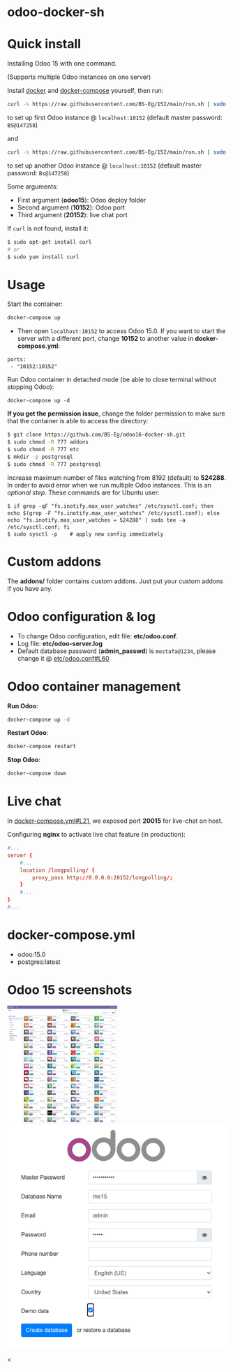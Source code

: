 # odoo-docker-sh
 # Quick install

Installing Odoo 15 with one command.

(Supports multiple Odoo instances on one server)

Install [docker](https://docs.docker.com/get-docker/) and [docker-compose](https://docs.docker.com/compose/install/) yourself, then run:

``` bash
curl -s https://raw.githubusercontent.com/BS-Eg/152/main/run.sh | sudo bash -s 152 10152 20152
```

to set up first Odoo instance @ `localhost:10152` (default master password: `BS@147258`)

and

``` bash
curl -s https://raw.githubusercontent.com/BS-Eg/152/main/run.sh | sudo bash -s 152 10152 20152
```

to set up another Odoo instance @ `localhost:10152` (default master password: `Bs@147258`)

Some arguments:
* First argument (**odoo15**): Odoo deploy folder
* Second argument (**10152**): Odoo port
* Third argument (**20152**): live chat port

If `curl` is not found, install it:

``` bash
$ sudo apt-get install curl
# or
$ sudo yum install curl
```

# Usage

Start the container:
``` sh
docker-compose up
```

* Then open `localhost:10152` to access Odoo 15.0. If you want to start the server with a different port, change **10152** to another value in **docker-compose.yml**:

```
ports:
 - "10152:10152"
```

Run Odoo container in detached mode (be able to close terminal without stopping Odoo):

```
docker-compose up -d
```

**If you get the permission issue**, change the folder permission to make sure that the container is able to access the directory:

``` sh
$ git clone https://github.com/BS-Eg/odoo16-docker-sh.git
$ sudo chmod -R 777 addons
$ sudo chmod -R 777 etc
$ mkdir -p postgresql
$ sudo chmod -R 777 postgresql
```

Increase maximum number of files watching from 8192 (default) to **524288**. In order to avoid error when we run multiple Odoo instances. This is an *optional step*. These commands are for Ubuntu user:

```
$ if grep -qF "fs.inotify.max_user_watches" /etc/sysctl.conf; then echo $(grep -F "fs.inotify.max_user_watches" /etc/sysctl.conf); else echo "fs.inotify.max_user_watches = 524288" | sudo tee -a /etc/sysctl.conf; fi
$ sudo sysctl -p    # apply new config immediately
```

# Custom addons

The **addons/** folder contains custom addons. Just put your custom addons if you have any.

# Odoo configuration & log

* To change Odoo configuration, edit file: **etc/odoo.conf**.
* Log file: **etc/odoo-server.log**
* Default database password (**admin_passwd**) is `mostafa@1234`, please change it @ [etc/odoo.conf#L60](/etc/odoo.conf#L60)

# Odoo container management

**Run Odoo**:

``` bash
docker-compose up -d
```

**Restart Odoo**:

``` bash
docker-compose restart
```

**Stop Odoo**:

``` bash
docker-compose down
```

# Live chat

In [docker-compose.yml#L21](docker-compose.yml#L21), we exposed port **20015** for live-chat on host.

Configuring **nginx** to activate live chat feature (in production):

``` conf
#...
server {
    #...
    location /longpolling/ {
        proxy_pass http://0.0.0.0:20152/longpolling/;
    }
    #...
}
#...
```

# docker-compose.yml

* odoo:15.0
* postgres:latest

# Odoo 15 screenshots

<img src="screenshots/odoo-15-apps-screenshot.png" width="50%">

<img src="screenshots/odoo-15-welcome-screenshot.png" width="100%">

<

